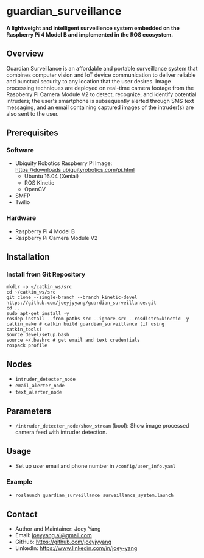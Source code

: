 # guardian_surveillance
**A lightweight and intelligent surveillence system embedded on the Raspberry Pi 4 Model B and implemented in the ROS ecosystem.**

## Overview
Guardian Surveillance is an affordable and portable surveillance system that combines computer vision and IoT device communication to deliver reliable and punctual security to any location that the user desires. Image processing techniques are deployed on real-time camera footage from the Raspberry Pi Camera Module V2 to detect, recognize, and identify potential intruders; the user's smartphone is subsequently alerted through SMS text messaging, and an email containing captured images of the intruder(s) are also sent to the user.

## Prerequisites
### Software
- Ubiquity Robotics Raspberry Pi Image: https://downloads.ubiquityrobotics.com/pi.html
	- Ubuntu 16.04 (Xenial)
	- ROS Kinetic
	- OpenCV
- SMFP
- Twilio 
### Hardware
- Raspberry Pi 4 Model B
- Raspberry Pi Camera Module V2

## Installation
### Install from Git Repository
```
mkdir -p ~/catkin_ws/src
cd ~/catkin_ws/src
git clone --single-branch --branch kinetic-devel https://github.com/joeyjyyang/guardian_surveillance.git
cd .. 
sudo apt-get install -y
rosdep install --from-paths src --ignore-src --rosdistro=kinetic -y
catkin_make # catkin build guardian_surveillance (if using catkin_tools)
source devel/setup.bash
source ~/.bashrc # get email and text credentials
rospack profile
```

## Nodes
- `intruder_detecter_node`
- `email_alerter_node`
- `text_alerter_node`

## Parameters
- `/intruder_detecter_node/show_stream` (bool): Show image processed camera feed with intruder detection.

## Usage
- Set up user email and phone number in `/config/user_info.yaml`
### Example 
- `roslaunch guardian_surveillance surveillance_system.launch`

## Contact
- Author and Maintainer: Joey Yang
- Email: joeyyang.ai@gmail.com
- GitHub: https://github.com/joeyjyyang
- LinkedIn: https://www.linkedin.com/in/joey-yang

